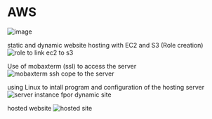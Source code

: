 # AWS
![image](https://user-images.githubusercontent.com/113265412/190014497-3bd6d532-fbfb-4cb0-839e-9569224664c9.png)

static and dynamic website hosting  with EC2  and S3 (Role creation)
![role to link ec2 to s3](https://user-images.githubusercontent.com/113265412/191360419-a9bf7181-e2aa-4202-a7c9-d5dc478f0c75.jpg)

Use of mobaxterm (ssl) to access the server
![mobaxterm ssh cope to the server](https://user-images.githubusercontent.com/113265412/191359998-e0881d53-2d11-4859-a75f-dfaa6ed25791.jpg)

using Linux to intall program and configuration of the  hosting server
![server instance fpor dynamic site ](https://user-images.githubusercontent.com/113265412/191360583-b67ac766-88ca-4494-afcb-f16477eb30c4.jpg)

hosted website 
![hosted site](https://user-images.githubusercontent.com/113265412/191360788-986c9e6f-ee7b-422f-8044-f1d43f41286a.jpg)




